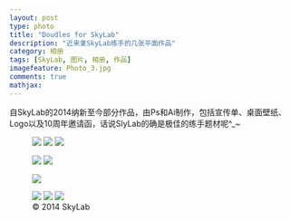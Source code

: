 ```yaml
---
layout: post
type: photo
title: "Doudles for SkyLab"
description: "近来拿SkyLab练手的几张平面作品"
category: 相册
tags: [SkyLab, 图片, 相册, 作品]
imagefeature: Photo_3.jpg
comments: true
mathjax: 
---
```

自SkyLab的2014纳新至今部分作品，由Ps和Ai制作，包括宣传单、桌面壁纸、Logo以及10周年邀请函，话说SlyLab的确是极佳的练手题材呢^_~

<figure class="third">
	<a href="{{ site.url }}/images/gallery1/Photo_1.jpg"><img src="{{ site.url }}/images/gallery1/Photo_1m.jpg"></a>
	<a href="{{ site.url }}/images/gallery1/Photo_2.jpg"><img src="{{ site.url }}/images/gallery1/Photo_2m.jpg"></a>
	<a href="{{ site.url }}/images/gallery1/Photo_3.jpg"><img src="{{ site.url }}/images/gallery1/Photo_3m.jpg"></a>
</figure>
<figure class="half">
	<a href="{{ site.url }}/images/gallery1/Photo_4.jpg"><img src="{{ site.url }}/images/gallery1/Photo_4m.jpg"></a>
	<a href="{{ site.url }}/images/gallery1/Photo_5.jpg"><img src="{{ site.url }}/images/gallery1/Photo_5m.jpg"></a>
</figure>
<figure>
	<a href="{{ site.url }}/images/gallery1/Photo_10.jpg"><img src="{{ site.url }}/images/gallery1/Photo_10.jpg"></a>
</figure>
<figure class="third">
	<a href="{{ site.url }}/images/gallery1/Photo_6.jpg"><img src="{{ site.url }}/images/gallery1/Photo_6m.jpg"></a>
	<a href="{{ site.url }}/images/gallery1/Photo_7.jpg"><img src="{{ site.url }}/images/gallery1/Photo_7m.jpg"></a>
	<a href="{{ site.url }}/images/gallery1/Photo_8.jpg"><img src="{{ site.url }}/images/gallery1/Photo_8m.jpg"></a>
	<figcaption>© 2014 SkyLab</figcaption>
</figure>